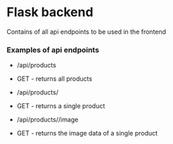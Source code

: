 # Flask backend
Contains of all api endpoints to be used in the frontend
### Examples of api endpoints
* /api/products
- GET - returns all products
* /api/products/<id>
- GET - returns a single product
* /api/products/<id>/image
- GET - returns the image data of a single product